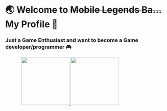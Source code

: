 # :earth_asia: Welcome to <s>Mobile Legends Ba...</s> My Profile  :clap:

### Just a Game Enthusiast and want to become a Game developer/programmer :video_game:

<div style="display: flex; justify-content: space-around; align-items: center;">
  <a href="https://github.com/ukiaula">
    <img height="150em" src="https://github-readme-stats-eight-theta.vercel.app/api?username=ukiaula&theme=tokyonight&hide=issues&show_icons=true"/>
    <img height="150em" src="https://github-readme-stats-eight-theta.vercel.app/api/top-langs/?username=ukiaula&layout=compact&langs_count=4&theme=tokyonight"/>
  </a>
<div>
